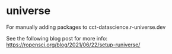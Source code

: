 # universe
For manually adding packages to cct-datascience.r-universe.dev

See the following blog post for more info: https://ropensci.org/blog/2021/06/22/setup-runiverse/
